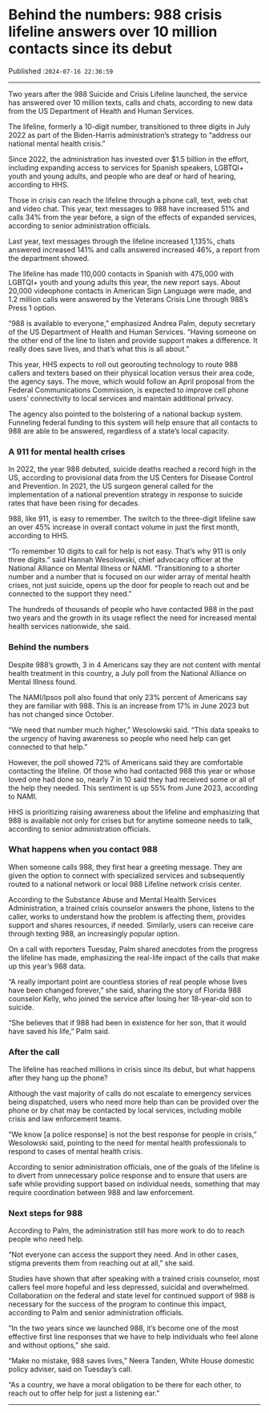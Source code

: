 # Behind the numbers: 988 crisis lifeline answers over 10 million contacts since its debut

Published :`2024-07-16 22:36:59`

---

Two years after the 988 Suicide and Crisis Lifeline launched, the service has answered over 10 million texts, calls and chats, according to new data from the US Department of Health and Human Services.

The lifeline, formerly a 10-digit number, transitioned to three digits in July 2022 as part of the Biden-Harris administration’s strategy to “address our national mental health crisis.”

Since 2022, the administration has invested over $1.5 billion in the effort, including expanding access to services for Spanish speakers, LGBTQI+ youth and young adults, and people who are deaf or hard of hearing, according to HHS.

Those in crisis can reach the lifeline through a phone call, text, web chat and video chat. This year, text messages to 988 have increased 51% and calls 34% from the year before, a sign of the effects of expanded services, according to senior administration officials.

Last year, text messages through the lifeline increased 1,135%, chats answered increased 141% and calls answered increased 46%, a report from the department showed.

The lifeline has made 110,000 contacts in Spanish with 475,000 with LGBTQI+ youth and young adults this year, the new report says. About 20,000 videophone contacts in American Sign Language were made, and 1.2 million calls were answered by the Veterans Crisis Line through 988’s Press 1 option.

“988 is available to everyone,” emphasized Andrea Palm, deputy secretary of the US Department of Health and Human Services. “Having someone on the other end of the line to listen and provide support makes a difference. It really does save lives, and that’s what this is all about.”

This year, HHS expects to roll out georouting technology to route 988 callers and texters based on their physical location versus their area code, the agency says. The move, which would follow an April proposal from the Federal Communications Commission, is expected to improve cell phone users’ connectivity to local services and maintain additional privacy.

The agency also pointed to the bolstering of a national backup system. Funneling federal funding to this system will help ensure that all contacts to 988 are able to be answered, regardless of a state’s local capacity.

### A 911 for mental health crises

In 2022, the year 988 debuted, suicide deaths reached a record high in the US, according to provisional data from the US Centers for Disease Control and Prevention. In 2021, the US surgeon general called for the implementation of a national prevention strategy in response to suicide rates that have been rising for decades.

988, like 911, is easy to remember. The switch to the three-digit lifeline saw an over 45% increase in overall contact volume in just the first month, according to HHS.

“To remember 10 digits to call for help is not easy. That’s why 911 is only three digits.” said Hannah Wesolowski, chief advocacy officer at the National Alliance on Mental Illness or NAMI. “Transitioning to a shorter number and a number that is focused on our wider array of mental health crises, not just suicide, opens up the door for people to reach out and be connected to the support they need.”

The hundreds of thousands of people who have contacted 988 in the past two years and the growth in its usage reflect the need for increased mental health services nationwide, she said.

### Behind the numbers

Despite 988’s growth, 3 in 4 Americans say they are not content with mental health treatment in this country, a July poll from the National Alliance on Mental Illness found.

The NAMI/Ipsos poll also found that only 23% percent of Americans say they are familiar with 988. This is an increase from 17% in June 2023 but has not changed since October.

“We need that number much higher,” Wesolowski said. “This data speaks to the urgency of having awareness so people who need help can get connected to that help.”

However, the poll showed 72% of Americans said they are comfortable contacting the lifeline. Of those who had contacted 988 this year or whose loved one had done so, nearly 7 in 10 said they had received some or all of the help they needed. This sentiment is up 55% from June 2023, according to NAMI.

HHS is prioritizing raising awareness about the lifeline and emphasizing that 988 is available not only for crises but for anytime someone needs to talk, according to senior administration officials.

### What happens when you contact 988

When someone calls 988, they first hear a greeting message. They are given the option to connect with specialized services and subsequently routed to a national network or local 988 Lifeline network crisis center.

According to the Substance Abuse and Mental Health Services Administration, a trained crisis counselor answers the phone, listens to the caller, works to understand how the problem is affecting them, provides support and shares resources, if needed. Similarly, users can receive care through texting 988, an increasingly popular option.

On a call with reporters Tuesday, Palm shared anecdotes from the progress the lifeline has made, emphasizing the real-life impact of the calls that make up this year’s 988 data.

“A really important point are countless stories of real people whose lives have been changed forever,” she said, sharing the story of Florida 988 counselor Kelly, who joined the service after losing her 18-year-old son to suicide.

“She believes that if 988 had been in existence for her son, that it would have saved his life,” Palm said.

### After the call

The lifeline has reached millions in crisis since its debut, but what happens after they hang up the phone?

Although the vast majority of calls do not escalate to emergency services being dispatched, users who need more help than can be provided over the phone or by chat may be contacted by local services, including mobile crisis and law enforcement teams.

“We know [a police response] is not the best response for people in crisis,” Wesolowski said, pointing to the need for mental health professionals to respond to cases of mental health crisis.

According to senior administration officials, one of the goals of the lifeline is to divert from unnecessary police response and to ensure that users are safe while providing support based on individual needs, something that may require coordination between 988 and law enforcement.

### Next steps for 988

According to Palm, the administration still has more work to do to reach people who need help.

“Not everyone can access the support they need. And in other cases, stigma prevents them from reaching out at all,” she said.

Studies have shown that after speaking with a trained crisis counselor, most callers feel more hopeful and less depressed, suicidal and overwhelmed. Collaboration on the federal and state level for continued support of 988 is necessary for the success of the program to continue this impact, according to Palm and senior administration officials.

“In the two years since we launched 988, it’s become one of the most effective first line responses that we have to help individuals who feel alone and without options,” she said.

“Make no mistake, 988 saves lives,” Neera Tanden, White House domestic policy adviser, said on Tuesday’s call.

“As a country, we have a moral obligation to be there for each other, to reach out to offer help for just a listening ear.”

---

